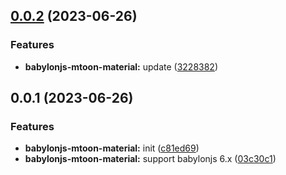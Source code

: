 ## [0.0.2](https://github.com/Spencer17x/arca/compare/babylonjs-mtoon-material@0.0.1...babylonjs-mtoon-material@0.0.2) (2023-06-26)


### Features

* **babylonjs-mtoon-material:** update ([3228382](https://github.com/Spencer17x/arca/commit/3228382dfd5f215c0b97dbb41315c8e2cc34b88d))



## 0.0.1 (2023-06-26)


### Features

* **babylonjs-mtoon-material:** init ([c81ed69](https://github.com/Spencer17x/arca/commit/c81ed69356d052dc62d83a71b763e931df5a8f72))
* **babylonjs-mtoon-material:** support babylonjs 6.x ([03c30c1](https://github.com/Spencer17x/arca/commit/03c30c1354c86771d437dc3b59be31c1588bf103))



